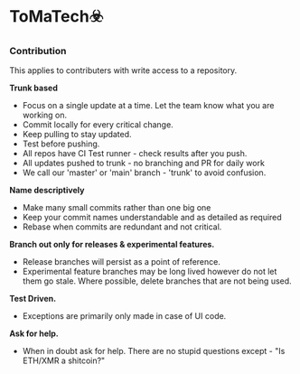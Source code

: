 # ToMaTech☣️

### Contribution

This applies to contributers with write access to a repository.

<b>Trunk based</b>

- Focus on a single update at a time. Let the team know what you are working on.
- Commit locally for every critical change.
- Keep pulling to stay updated.
- Test before pushing.
- All repos have CI Test runner - check results after you push.
- All updates pushed to trunk - no branching and PR for daily work
- We call our 'master' or 'main' branch - 'trunk' to avoid confusion.

<b>Name descriptively</b>

- Make many small commits rather than one big one
- Keep your commit names understandable and as detailed as required
- Rebase when commits are redundant and not critical.

<b>Branch out only for releases & experimental features.</b>

- Release branches will persist as a point of reference.
- Experimental feature branches may be long lived however do not let them go stale. Where possible, delete branches that are not being used. 

<b>Test Driven.</b>

- Exceptions are primarily only made in case of UI code.

<b>Ask for help.</b>
- When in doubt ask for help. There are no stupid questions except - "Is ETH/XMR a shitcoin?"

